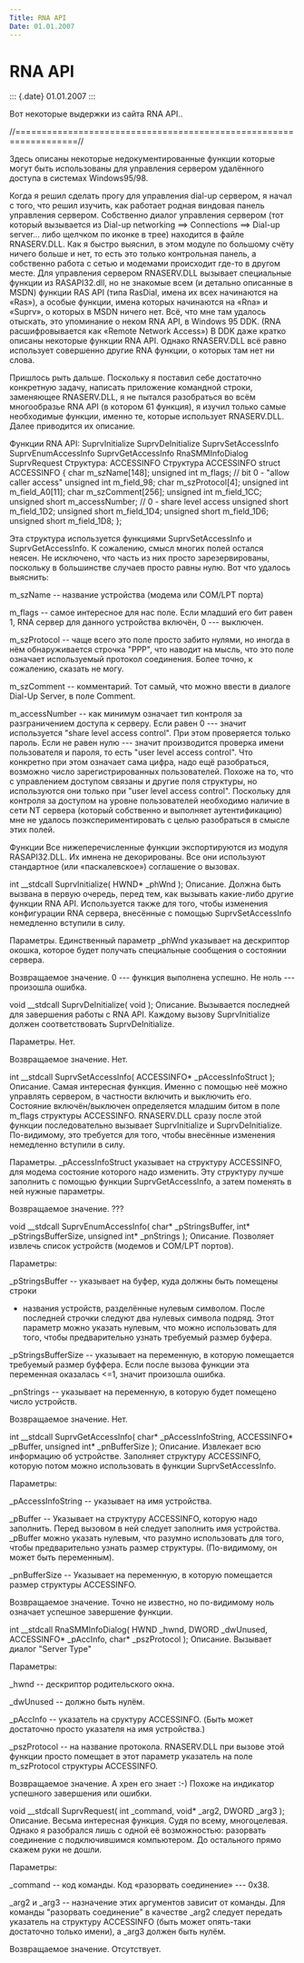 ```yaml
---
Title: RNA API
Date: 01.01.2007
---
```



RNA API
=======

::: {.date}
01.01.2007
:::

Вот некоторые выдержки из сайта RNA API..

//==================================================================//

Здесь описаны некоторые недокументированные функции которые могут быть
использованы для управления сервером удалённого доступа в системах
Windows95/98.

Когда я решил сделать прогу для управления dial-up сервером, я начал с
того, что решил изучить, как работает родная виндовая панель управления
сервером. Собственно диалог управления сервером (тот который вызывается
из Dial-up networking ==\> Connections ==\> Dial-up server... либо
щелчком по иконке в трее) находится в файле RNASERV.DLL. Как я быстро
выяснил, в этом модуле по большому счёту ничего больше и нет, то есть
это только контрольная панель, а собственно работа с сетью и модемами
происходит где-то в другом месте. Для управления сервером RNASERV.DLL
вызывает специальные функции из RASAPI32.dll, но не знакомые всем (и
детально описанные в MSDN) функции RAS API (типа RasDial, имена их всех
начинаются на «Ras»), а особые функции, имена которых начинаются на
«Rna» и «Suprv», о которых в MSDN ничего нет. Всё, что мне там удалось
отыскать, это упоминание о неком RNA API, в Windows 95 DDK. (RNA
расшифровывается как «Remote Network Access») В DDK даже кратко описаны
некоторые функции RNA API. Однако RNASERV.DLL всё равно использует
совершенно другие RNA функции, о которых там нет ни слова.

Пришлось рыть дальше. Поскольку я поставил себе достаточно конкретную
задачу, написать приложение командной строки, заменяющее RNASERV.DLL, я
не пытался разобраться во всём многообразье RNA API (в котором 61
функция), я изучил только самые необходимые функции, именно те, которые
использует RNASERV.DLL. Далее приводится их описание.

Функции RNA API:
SuprvInitialize
SuprvDeInitialize
SuprvSetAccessInfo
SuprvEnumAccessInfo
SuprvGetAccessInfo
RnaSMMInfoDialog
SuprvRequest
Структура:
ACCESSINFO
Структура ACCESSINFO
struct ACCESSINFO {
char m\_szName[148];
unsigned int m\_flags; // bit 0 - "allow caller access"
unsigned int m\_field\_98;
char m\_szProtocol[4];
unsigned int m\_field\_A0[11];
char m\_szComment[256];
unsigned int m\_field\_1CC;
unsigned short m\_accessNumber; // 0 - share level access
unsigned short m\_field\_1D2;
unsigned short m\_field\_1D4;
unsigned short m\_field\_1D6;
unsigned short m\_field\_1D8;
};

Эта структура используется функциями SuprvSetAccessInfo и
SuprvGetAccessInfo. К сожалению, смысл многих полей остался неясен. Не
исключено, что часть из них просто зарезервированы, поскольку в
большинстве случаев просто равны нулю. Вот что удалось выяснить:

m\_szName -- название устройства (модема или COM/LPT порта)

m\_flags -- самое интересное для нас поле. Если младший его бит равен 1,
RNA сервер для данного устройства включён, 0 --- выключен.

m\_szProtocol -- чаще всего это поле просто забито нулями, но иногда в
нём обнаруживается строчка "PPP", что наводит на мысль, что это поле
означает используемый протокол соединения. Более точно, к сожалению,
сказать не могу.

m\_szComment -- комментарий. Тот самый, что можно ввести в диалоге
Dial-Up Server, в поле Comment.

m\_accessNumber -- как минимум означает тип контроля за разграничением
доступа к серверу. Если равен 0 --- значит используется "share level
access control". При этом проверяется только пароль. Если не равен нулю
--- значит производится проверка имени пользователя и пароля, то есть
"user level access control". Что конкретно при этом означает сама цифра,
надо ещё разобраться, возможно число зарегистрированных пользователей.
Похоже на то, что с управлением доступом связаны и другие поля
структуры, но используются они только при "user level access control".
Поскольку для контроля за доступом на уровне пользователей необходимо
наличие в сети NT сервера (который собственно и выполняет
аутентификацию) мне не удалось поэкспериментировать с целью разобраться
в смысле этих полей.

Функции
Все нижеперечисленные функции экспортируются из модуля RASAPI32.DLL. Их
имнена не декорированы. Все они используют стандартное (или
«паскалевское») соглашение о вызовах.

int \_\_stdcall SuprvInitialize( HWND* \_phWnd );
Описание. Должна быть вызвана в первую очередь, перед тем, как вызывать
какие-либо другие функции RNA API. Используется также для того, чтобы
изменения конфигурации RNA сервера, внесённые с помощью
SuprvSetAccessInfo немедленно вступили в силу.

Параметры. Единственный параметр \_phWnd указывает на дескриптор окошка,
которое будет получать специальные сообщения о состоянии сервера.

Возвращаемое значение. 0 --- функция выполнена успешно. Не ноль ---
произошла ошибка.

void \_\_stdcall SuprvDeInitialize( void );
Описание. Вызывается последней для завершения работы с RNA API. Каждому
вызову SuprvInitialize должен соответствовать SuprvDeInitialize.

Параметры. Нет.

Возвращаемое значение. Нет.

int \_\_stdcall SuprvSetAccessInfo( ACCESSINFO* \_pAccessInfoStruct );
Описание. Самая интересная функция. Именно с помощью неё можно управлять
сервером, в частности включить и выключить его. Состояние
включён/выключен определяется младшим битом в поле m\_flags структуры
ACCESSINFO. RNASERV.DLL сразу после этой функции последовательно
вызывает SuprvInitialize и SuprvDeInitialize. По-видимому, это требуется
для того, чтобы внесённые изменения немедленно вступили в силу.

Параметры. \_pAccessInfoStruct указывает на структуру ACCESSINFO, для
модема состояние которого надо изменить. Эту структуру лучше заполнить с
помощью функции SuprvGetAccessInfo, а затем поменять в ней нужные
параметры.

Возвращаемое значение. ???

void \_\_stdcall SuprvEnumAccessInfo( char* \_pStringsBuffer, int*
\_pStringsBufferSize, unsigned int* \_pnStrings );
Описание. Позволяет извлечь список устройств (модемов и COM/LPT
портов).

Параметры:

\_pStringsBuffer -- указывает на буфер, куда должны быть помещены строки
- названия устройств, разделённые нулевым символом. После последней
строчки следуют два нулевых символа подряд. Этот параметр можно указать
нулевым, что можно использовать для того, чтобы предварительно узнать
требуемый размер буфера.

\_pStringsBufferSize -- указывает на переменную, в которую помещается
требуемый размер буффера. Если после вызова функции эта переменная
оказалась \<=1, значит произошла ошибка.

\_pnStrings -- указывает на переменную, в которую будет помещено число
устройств.

Возвращаемое значение. Нет.

int \_\_stdcall SuprvGetAccessInfo( char* \_pAccessInfoString,
ACCESSINFO* \_pBuffer, unsigned int* \_pnBufferSize );
Описание. Извлекает всю информацию об устройстве. Заполняет структуру
ACCESSINFO, которую потом можно использовать в функции
SuprvSetAccessInfo.

Параметры:

\_pAccessInfoString -- указывает на имя устройства.

\_pBuffer -- Указывает на структуру ACCESSINFO, которую надо заполнить.
Перед вызовом в ней следует заполнить имя устройства. \_pBuffer можно
указать нулевым, что разумно использовать для того, чтобы предварительно
узнать размер структуры. (По-видимому, он может быть переменным).

\_pnBufferSize -- Указывает на переменную, в которую помещается размер
структуры ACCESSINFO.

Возвращаемое значение. Точно не известно, но по-видимому ноль означает
успешное завершение функции.

int \_\_stdcall RnaSMMInfoDialog( HWND \_hwnd, DWORD \_dwUnused,
ACCESSINFO* \_pAccInfo, char* \_pszProtocol );
Описание. Вызывает диалог "Server Type"

Параметры:

\_hwnd -- дескриптор родительского окна.

\_dwUnused -- должно быть нулём.

\_pAccInfo -- указатель на сруктуру ACCESSINFO. (Быть может достаточно
просто указателя на имя устройства.)

\_pszProtocol -- на название протокола. RNASERV.DLL при вызове этой
функции просто помещает в этот параметр указатель на поле m\_szProtocol
структуры ACCESSINFO.

Возвращаемое значение. А хрен его знает :-) Похоже на индикатор
успешного завершения или ошибки.

void \_\_stdcall SuprvRequest( int \_command, void* \_arg2, DWORD
\_arg3 );
Описание. Весьма интересная функция. Судя по всему, многоцелевая. Однако
я разобрался лишь с одной её возможностью: разорвать соединение с
подключившимся компьютером. До остального прямо скажем руки не дошли.

Параметры:

\_command -- код команды. Код «разорвать соединение» --- 0x38.

\_arg2 и \_arg3 -- назначение этих аргументов зависит от команды. Для
команды "разорвать соединение" в качестве \_arg2 следует передать
указатель на структуру ACCESSINFO (быть может опять-таки достаточно
только имени), а \_arg3 должен быть нулём.


Возвращаемое значение. Отсутствует.


